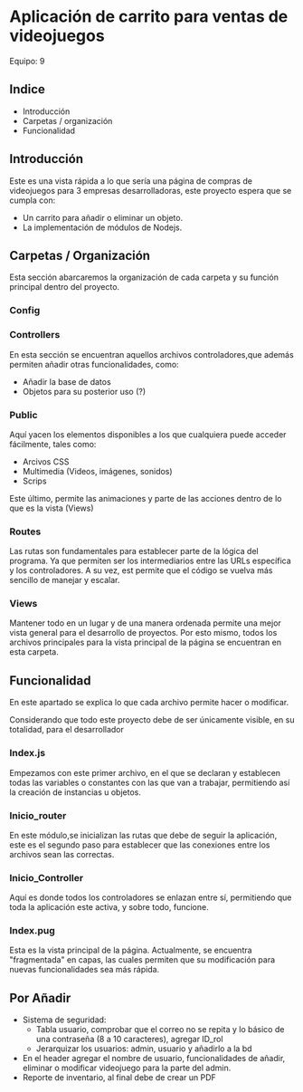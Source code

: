 # Aplicación de carrito para ventas de videojuegos
Equipo: 9

## Indice

- Introducción
- Carpetas / organización
- Funcionalidad

## Introducción
Este es una vista rápida a lo que sería una página de compras de videojuegos para 3 empresas desarrolladoras, este proyecto espera que se cumpla con:
- Un carrito para añadir o eliminar un objeto.
- La implementación de módulos de Nodejs.

## Carpetas / Organización
Esta sección abarcaremos la organización de cada carpeta y su función principal dentro del proyecto.
### Config

### Controllers
En esta sección se encuentran aquellos archivos controladores,que además permiten añadir otras funcionalidades, como:

- Añadir la base de datos
- Objetos para su posterior uso (?)
### Public
Aquí yacen los elementos disponibles a los que cualquiera puede acceder fácilmente, tales como:
- Arcivos CSS
- Multimedia (Videos, imágenes, sonidos)
- Scrips 

Este último, permite las animaciones y parte de las acciones dentro de lo que es la vista (Views) 

### Routes
Las rutas son fundamentales para establecer parte de la lógica del programa.
Ya que permiten ser los intermediarios entre las URLs específica y los controladores.
A su vez, est permite que el código se vuelva más sencillo de manejar y escalar.
### Views
Mantener todo en un lugar y de una manera ordenada permite una mejor vista general para el desarrollo de proyectos.
Por esto mismo, todos los archivos principales para la vista principal de la página se encuentran en esta carpeta.


## Funcionalidad
En este apartado se explica lo que cada archivo permite hacer o modificar.

Considerando que todo este proyecto debe de ser únicamente visible, en su totalidad, para el desarrollador
### Index.js
Empezamos con este primer archivo, en el que se declaran y establecen todas las variables o constantes con las que van a trabajar, permitiendo así la creación de instancias u objetos.

### Inicio_router
En este módulo,se inicializan las rutas que debe de seguir la aplicación, este es el segundo paso para establecer que las conexiones entre los archivos sean las correctas.

### Inicio_Controller
Aquí es donde todos los controladores se enlazan entre sí, permitiendo que toda la aplicación este activa, y sobre todo, funcione.


### Index.pug
Esta es la vista principal de la página.
Actualmente, se encuentra "fragmentada" en capas, las cuales permiten que su modificación para nuevas funcionalidades sea más rápida.

## Por Añadir

- Sistema de seguridad: 
    - Tabla usuario, comprobar que el correo no se repita y lo básico de una contraseña (8 a 10 caracteres), agregar ID_rol
    - Jerarquizar los usuarios: admin, usuario y añadirlo a la bd
- En el header agregar el nombre de usuario, funcionalidades de añadir, eliminar o modificar videojuego para la parte del admin.
- Reporte de inventario, al final debe de crear un PDF
